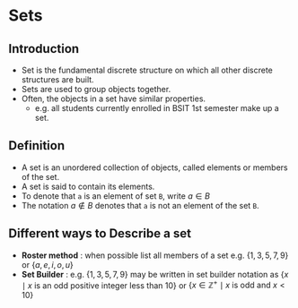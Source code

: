 # Sets
## Introduction
- Set is the fundamental discrete structure on which all other discrete structures are built.
- Sets are used to group objects together.
- Often, the objects in a set have similar properties.
  + e.g. all students currently enrolled in BSIT 1st semester make up a set.

## Definition
- A set is an unordered collection of objects, called elements or members of the set.  
- A set is said to contain its elements.
- To denote that `a` is an element of set `B`, write $a \in B$
- The notation $a \not\in B$ denotes that `a` is not an element of the set `B`.

## Different ways to Describe a set

- **Roster method** : when possible list all members of a set e.g. $\{1, 3, 5, 7, 9\}$ or $\{a, e, i, o, u\}$
- **Set Builder** : e.g. $\{1, 3, 5, 7, 9\}$ may be written in set builder notation as $\{x \mid x \text{ is an odd positive integer less than 10} \}$ or $\{x \in \mathbb{Z}^+ \mid x \text{ is odd and } x < 10\}$